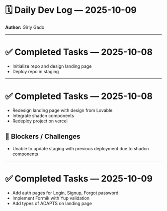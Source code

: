 # 🗓️ Daily Dev Log — 2025-10-09

**Author:** Girly Gado

---

# ✅ Completed Tasks — 2025-10-08

- Initialize repo and design landing page
- Deploy repo in staging

---

# ✅ Completed Tasks — 2025-10-08

- Redesign landing page with design from Lovable
- Integrate shadcn components
- Redeploy project on vercel

## 🚧 Blockers / Challenges
- Unable to update staging with previous deployment due to shadcn components

---

# ✅ Completed Tasks — 2025-10-09

- Add auth pages for Login, Signup, Forgot password
- Implement Formik with Yup validation
- Add types of ADAPTS on landing page
